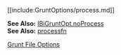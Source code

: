[[include:GruntOptions/process.md]]

**See Also:** [IBiGruntOpt.noProcess](/grunt-build-include/interfaces/_modules_interfaces_.ibigruntopt.html#process)  
**See Also:** [processfn](/grunt-build-include/modules/_modules_interfaces_.html#processfn)

[Grunt File Options](../)  